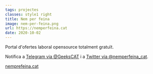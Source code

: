 ```yaml
---
tags: projectes
classes: style1 right
title: Nem per feina
image: nem-per-feina.png
url: https://nemperfeina.cat
date: 2020-10-02
---
```

Portal d'ofertes laboral opensource totalment gratuït.

Notifica a [Telegram via @GeeksCAT](https://t.me/GeeksCAT) i a [Twitter via @nemperfeina_cat](https://twitter.com/nemperfeina_cat).

[nemprefeina.cat](https://nemperfeina.cat)
